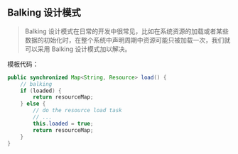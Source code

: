 ## Balking 设计模式

> Balking 设计模式在日常的开发中很常见，比如在系统资源的加载或者某些数据的初始化时，在整个系统中声明周期中资源可能只被加载一次，我们就可以采用
> Balking 设计模式加以解决。

模板代码：

```java
public synchronized Map<String, Resource> load() {
    // balking
    if (loaded) {
        return resourceMap;
    } else {
        // do the resource load task
        // ...
        this.loaded = true;
        return resourceMap;
    }
}
```